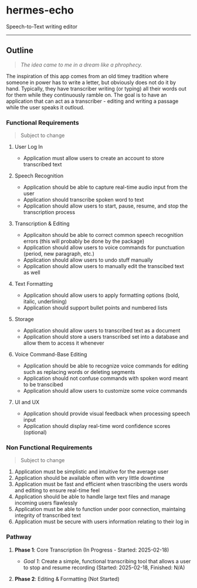 # hermes-echo
Speech-to-Text writing editor

---
## Outline

> *The idea came to me in a dream like a phrophecy.*

The inspiration of this app comes from an old timey tradition where someone in power has to write a letter, but obviously does not do it by hand. Typically, they have transcriber writing (or typing) all their words out for them while they continuously ramble on. The goal is to have an application that can act as a transcriber - editing and writing a passage while the user speaks it outloud.

### Functional Requirements 
> Subject to change

1. User Log In
    - Application must allow users to create an account to store transcribed text

2. Speech Recognition
    - Application should be able to capture real-time audio input from the user
    - Application should transcribe spoken word to text
    - Application should allow users to start, pause, resume, and stop the transcription process

3. Transcription & Editing
    - Applicaiton should be able to correct common speech recognition errors (this will probably be done by the package)
    - Application should allow users to voice commands for punctuation (period, new paragraph, etc.)
    - Application should allow users to undo stuff manually
    - Application should allow users to manually edit the transcibed text as well

4. Text Formatting
    - Application should allow users to apply formatting options (bold, italic, underlining)
    - Application should support bullet points and numbered lists

5. Storage
    - Application should allow users to transcribed text as a document
    - Application should store a users transcribed set into a database and allow them to access it whenever

6. Voice Command-Base Editing
    - Application should be able to recognize voice commands for editing such as replacing words or deleting segments
    - Application should not confuse commands with spoken word meant to be transcibed
    - Application should allow users to customize some voice commands

7. UI and UX
    - Application should provide visual feedback when processing speech input
    - Application should display real-time word confidence scores (optional)

### Non Functional Requirements
> Subject to change

1. Application must be simplistic and intuitive for the average user
2. Application should be available often with very little downtime
3. Application must be fast and efficient when trascribing the users words and editing to ensure real-time feel
4. Application should be able to handle large text files and manage incoming users flawlessly
5. Application must be able to function under poor connection, maintaing integrity of transcribed text
6. Application must be secure with users information relating to their log in

### Pathway

1. **Phase 1**: Core Transcription (In Progress - Started: 2025-02-18)
    - *Goal 1*: Create a simple, functional transcribing tool that allows a user to stop and resume recording (Started: 2025-02-18, Finished: N/A)

1. **Phase 2**: Editing & Formatting (Not Started)
